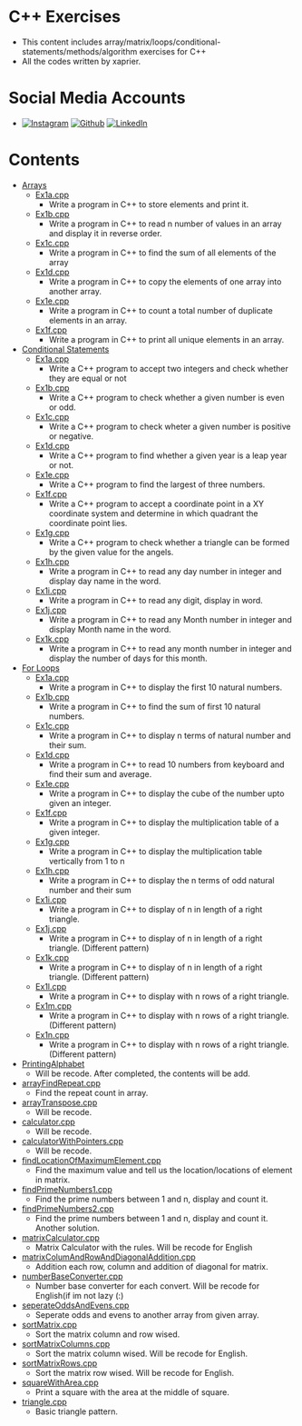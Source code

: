# C++ Exercises

- This content includes array/matrix/loops/conditional-statements/methods/algorithm exercises for C++
- All the codes written by xaprier.

# Social Media Accounts

- [![Instagram](https://github.com/hussainweb/hussainweb/blob/main/icons/instagram.png)](http://instagram.com/xaprier) [![Github](https://www.vectorlogo.zone/logos/github/github-ar21.svg)](http://github.com/xaprier) [![LinkedIn](https://github.com/hussainweb/hussainweb/blob/main/icons/linkedin.png)](https://www.linkedin.com/in/seymen-kalkan-819b01220/)

# Contents

- [Arrays](https://github.com/xaprier/Cxx-Exercises/tree/master/Arrays)
  - [Ex1a.cpp](https://github.com/xaprier/Cxx-Exercises/blob/master/Arrays/Ex1a.cpp)
    - Write a program in C++ to store elements and print it.
  - [Ex1b.cpp](https://github.com/xaprier/Cxx-Exercises/blob/master/Arrays/Ex1b.cpp)
    - Write a program in C++ to read n number of values in an array and display it in reverse order.
  - [Ex1c.cpp](https://github.com/xaprier/Cxx-Exercises/blob/master/Arrays/Ex1c.cpp)
    - Write a program in C++ to find the sum of all elements of the array
  - [Ex1d.cpp](https://github.com/xaprier/Cxx-Exercises/blob/master/Arrays/Ex1d.cpp)
    - Write a program in C++ to copy the elements of one array into another array.
  - [Ex1e.cpp](https://github.com/xaprier/Cxx-Exercises/blob/master/Arrays/Ex1e.cpp)
    - Write a program in C++ to count a total number of duplicate elements in an array.
  - [Ex1f.cpp](https://github.com/xaprier/Cxx-Exercises/blob/master/Arrays/Ex1f.cpp)
    - Write a program in C++ to print all unique elements in an array.
- [Conditional Statements](https://github.com/xaprier/Cxx-Exercises/tree/master/Conditional%20Statements)
  - [Ex1a.cpp](https://github.com/xaprier/Cxx-Exercises/blob/master/Arrays/Ex1a.cpp)
    - Write a C++ program to accept two integers and check whether they are equal or not
  - [Ex1b.cpp](https://github.com/xaprier/Cxx-Exercises/blob/master/Arrays/Ex1b.cpp)
    - Write a C++ program to check whether a given number is even or odd.
  - [Ex1c.cpp](https://github.com/xaprier/Cxx-Exercises/blob/master/Arrays/Ex1c.cpp)
    - Write a C++ program to check wheter a given number is positive or negative.
  - [Ex1d.cpp](https://github.com/xaprier/Cxx-Exercises/blob/master/Arrays/Ex1d.cpp)
    - Write a C++ program to find whether a given year is a leap year or not.
  - [Ex1e.cpp](https://github.com/xaprier/Cxx-Exercises/blob/master/Arrays/Ex1e.cpp)
    - Write a C++ program to find the largest of three numbers.
  - [Ex1f.cpp](https://github.com/xaprier/Cxx-Exercises/blob/master/Arrays/Ex1f.cpp)
    - Write a C++ program to accept a coordinate point in a XY coordinate system and determine in which quadrant the coordinate point lies.
  - [Ex1g.cpp](https://github.com/xaprier/Cxx-Exercises/blob/master/Arrays/Ex1g.cpp)
    - Write a C++ program to check whether a triangle can be formed by the given value for the angels.
  - [Ex1h.cpp](https://github.com/xaprier/Cxx-Exercises/blob/master/Arrays/Ex1h.cpp)
    - Write a program in C++ to read any day number in integer and display day name in the word.
  - [Ex1i.cpp](https://github.com/xaprier/Cxx-Exercises/blob/master/Arrays/Ex1i.cpp)
    - Write a program in C++ to read any digit, display in word.
  - [Ex1j.cpp](https://github.com/xaprier/Cxx-Exercises/blob/master/Arrays/Ex1j.cpp)
    - Write a program in C++ to read any Month number in integer and display Month name in the word.
  - [Ex1k.cpp](https://github.com/xaprier/Cxx-Exercises/blob/master/Arrays/Ex1k.cpp)
    - Write a program in C++ to read any month number in integer and display the number of days for this month.
- [For Loops](https://github.com/xaprier/Cxx-Exercises/tree/master/For%20Loops)
  - [Ex1a.cpp](https://github.com/xaprier/Cxx-Exercises/blob/master/Arrays/Ex1a.cpp)
    - Write a program in C++ to display the first 10 natural numbers.
  - [Ex1b.cpp](https://github.com/xaprier/Cxx-Exercises/blob/master/Arrays/Ex1b.cpp)
    - Write a program in C++ to find the sum of first 10 natural numbers.
  - [Ex1c.cpp](https://github.com/xaprier/Cxx-Exercises/blob/master/Arrays/Ex1c.cpp)
    - Write a program in C++ to display n terms of natural number and their sum.
  - [Ex1d.cpp](https://github.com/xaprier/Cxx-Exercises/blob/master/Arrays/Ex1d.cpp)
    - Write a program in C++ to read 10 numbers from keyboard and find their sum and average.
  - [Ex1e.cpp](https://github.com/xaprier/Cxx-Exercises/blob/master/Arrays/Ex1e.cpp)
    - Write a program in C++ to display the cube of the number upto given an integer.
  - [Ex1f.cpp](https://github.com/xaprier/Cxx-Exercises/blob/master/Arrays/Ex1f.cpp)
    - Write a program in C++ to display the multiplication table of a given integer.
  - [Ex1g.cpp](https://github.com/xaprier/Cxx-Exercises/blob/master/Arrays/Ex1g.cpp)
    - Write a program in C++ to display the multiplication table vertically from 1 to n
  - [Ex1h.cpp](https://github.com/xaprier/Cxx-Exercises/blob/master/Arrays/Ex1h.cpp)
    - Write a program in C++ to display the n terms of odd natural number and their sum
  - [Ex1i.cpp](https://github.com/xaprier/Cxx-Exercises/blob/master/Arrays/Ex1i.cpp)
    - Write a program in C++ to display of n in length of a right triangle.
  - [Ex1j.cpp](https://github.com/xaprier/Cxx-Exercises/blob/master/Arrays/Ex1j.cpp)
    - Write a program in C++ to display of n in length of a right triangle. (Different pattern)
  - [Ex1k.cpp](https://github.com/xaprier/Cxx-Exercises/blob/master/Arrays/Ex1k.cpp)
    - Write a program in C++ to display of n in length of a right triangle. (Different pattern)
  - [Ex1l.cpp](https://github.com/xaprier/Cxx-Exercises/blob/master/Arrays/Ex1l.cpp)
    - Write a program in C++ to display with n rows of a right triangle.
  - [Ex1m.cpp](https://github.com/xaprier/Cxx-Exercises/blob/master/Arrays/Ex1m.cpp)
    - Write a program in C++ to display with n rows of a right triangle. (Different pattern)
  - [Ex1n.cpp](https://github.com/xaprier/Cxx-Exercises/blob/master/Arrays/Ex1n.cpp)
    - Write a program in C++ to display with n rows of a right triangle. (Different pattern)
- [PrintingAlphabet](https://github.com/xaprier/Cxx-Exercises/tree/master/PrintingAlphabet)
  - Will be recode. After completed, the contents will be add.
- [arrayFindRepeat.cpp](https://github.com/xaprier/Cxx-Exercises/blob/master/arrayFindRepeat.cpp)
  - Find the repeat count in array.
- [arrayTranspose.cpp](https://github.com/xaprier/Cxx-Exercises/blob/master/arrayTranspose.cpp)
  - Will be recode.
- [calculator.cpp](https://github.com/xaprier/Cxx-Exercises/blob/master/calculator.cpp)
  - Will be recode.
- [calculatorWithPointers.cpp](https://github.com/xaprier/Cxx-Exercises/blob/master/calculatorWithPointers.cpp)
  - Will be recode.
- [findLocationOfMaximumElement.cpp](https://github.com/xaprier/Cxx-Exercises/blob/master/findLocationOfMaximumElement.cpp)
  - Find the maximum value and tell us the location/locations of element in matrix.
- [findPrimeNumbers1.cpp](https://github.com/xaprier/Cxx-Exercises/blob/master/findPrimeNumbers1.cpp)
  - Find the prime numbers between 1 and n, display and count it.
- [findPrimeNumbers2.cpp](https://github.com/xaprier/Cxx-Exercises/blob/master/findPrimeNumbers2.cpp)
  - Find the prime numbers between 1 and n, display and count it. Another solution.
- [matrixCalculator.cpp](https://github.com/xaprier/Cxx-Exercises/blob/master/matrixCalculator.cpp)
  - Matrix Calculator with the rules. Will be recode for English
- [matrixColumAndRowAndDiagonalAddition.cpp](https://github.com/xaprier/Cxx-Exercises/blob/master/matrixColumAndRowAndDiagonalAddition.cpp)
  - Addition each row, column and addition of diagonal for matrix.
- [numberBaseConverter.cpp](https://github.com/xaprier/Cxx-Exercises/blob/master/numberBaseConverter.cpp)
  - Number base converter for each convert. Will be recode for English(if im not lazy (:)
- [seperateOddsAndEvens.cpp](https://github.com/xaprier/Cxx-Exercises/blob/master/seperateOddsAndEvens.cpp)
  - Seperate odds and evens to another array from given array.
- [sortMatrix.cpp](https://github.com/xaprier/Cxx-Exercises/blob/master/sortMatrix.cpp)
  - Sort the matrix column and row wised.
- [sortMatrixColumns.cpp](https://github.com/xaprier/Cxx-Exercises/blob/master/sortMatrixColumns.cpp)
  - Sort the matrix column wised. Will be recode for English.
- [sortMatrixRows.cpp](https://github.com/xaprier/Cxx-Exercises/blob/master/sortMatrixRows.cpp)
  - Sort the matrix row wised. Will be recode for English.
- [squareWithArea.cpp](https://github.com/xaprier/Cxx-Exercises/blob/master/squareWithArea.cpp)
  - Print a square with the area at the middle of square.
- [triangle.cpp](https://github.com/xaprier/Cxx-Exercises/blob/master/triangle.cpp)
  - Basic triangle pattern.
